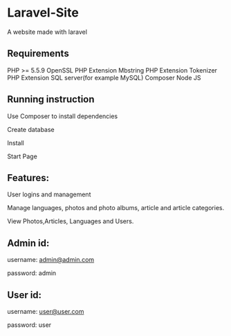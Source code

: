 # Laravel-Site
A website made with laravel

## Requirements

PHP >= 5.5.9
OpenSSL PHP Extension
Mbstring PHP Extension
Tokenizer PHP Extension
SQL server(for example MySQL)
Composer
Node JS

## Running instruction

Use Composer to install dependencies

Create database

Install

Start Page

## Features:

User logins and management

Manage languages, photos and photo albums, article and article categories.

View Photos,Articles, Languages and Users.

## Admin id:

username: admin@admin.com

password: admin

## User id:

username: user@user.com
    
password: user














